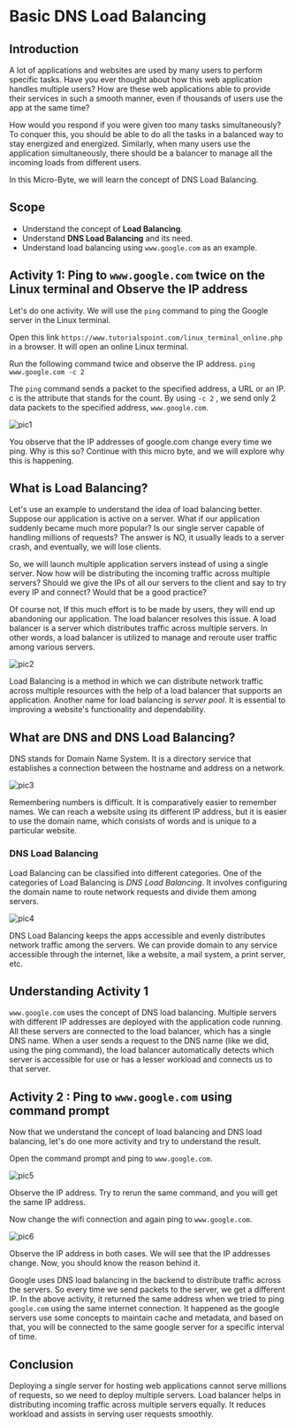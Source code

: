 # Basic DNS Load Balancing
## Introduction

A lot of applications and websites are used by many users to perform specific tasks. Have you ever thought about how this web application handles multiple users? How are these web applications able to provide their services in such a smooth manner, even if thousands of users use the app at the same time?

How would you respond if you were given too many tasks simultaneously? To conquer this, you should be able to do all the tasks in a balanced way to stay energized and energized. Similarly, when many users use the application simultaneously, there should be a balancer to manage all the incoming loads from different users.

In this Micro-Byte, we will learn the concept of DNS Load Balancing.

## Scope
- Understand the concept of **Load Balancing**.
- Understand **DNS Load Balancing** and its need.
- Understand load balancing using `www.google.com` as an example. 

## Activity 1: Ping to `www.google.com` twice on the Linux terminal and Observe the IP address

Let's do one activity. We will use the `ping` command to ping the Google server in the Linux terminal.

Open this link `https://www.tutorialspoint.com/linux_terminal_online.php` in a browser. It will open an online Linux terminal.

Run the following command twice and observe the IP address.
`ping www.google.com -c 2`

The `ping` command sends a packet to the specified address, a URL or an IP.
c is the attribute that stands for the count.
By using `-c 2` , we send only 2 data packets to the specified address, `www.google.com`.

![pic1](https://user-images.githubusercontent.com/60690689/209145116-d14b8fb3-1e4d-4b3d-8944-7c170f307ae3.PNG)

You observe that the IP addresses of google.com change every time we ping. Why is this so? Continue with this micro byte, and we will explore why this is happening.

## What is Load Balancing?

Let's use an example to understand the idea of load balancing better. Suppose our application is active on a server. What if our application suddenly became much more popular? Is our single server capable of handling millions of requests?  The answer is NO, it usually leads to a server crash, and eventually, we will lose clients.

So, we will launch multiple application servers instead of using a single server.  Now how will be distributing the incoming traffic across multiple servers? Should we give the IPs of all our servers to the client and say to try every IP and connect? Would that be a good practice?

Of course not, If this much effort is to be made by users, they will end up abandoning our application. The load balancer resolves this issue. A load balancer is a server which distributes traffic across multiple servers. In other words, a load balancer is utilized to manage and reroute user traffic among various servers.

![pic2](https://user-images.githubusercontent.com/60690689/209145779-fc9d0278-58e2-4ec6-887d-2d1616dcf82a.PNG)


Load Balancing is a method in which we can distribute network traffic across multiple resources with the help of a load balancer that supports an application. Another name for load balancing is *server pool*. It is essential to improving a website's functionality and dependability.

## What are DNS and DNS Load Balancing?

DNS stands for Domain Name System. It is a directory service that establishes a connection between the hostname and address on a network.

![pic3](https://user-images.githubusercontent.com/60690689/209145892-d2c2adb7-77b3-431b-bee3-81f4faca99f2.PNG)

Remembering numbers is difficult. It is comparatively easier to remember names. We can reach a website using its different IP address, but it is easier to use the domain name, which consists of words and is unique to a particular website.

### DNS Load Balancing

Load Balancing can be classified into different categories. One of the categories of Load Balancing is *DNS Load Balancing*. It involves configuring the domain name to route network requests and divide them among servers.

![pic4](https://user-images.githubusercontent.com/60690689/209145938-1691319b-2009-45c2-8562-de74441f180d.PNG)

DNS Load Balancing keeps the apps accessible and evenly distributes network traffic among the servers. We can provide domain to any service accessible through the internet, like a website, a mail system, a print server, etc.

## Understanding Activity 1

`www.google.com` uses the concept of DNS load balancing. Multiple servers with different IP addresses are deployed with the application code running. All these servers are connected to the load balancer, which has a single DNS name. When a user sends a request to the DNS name (like we did, using the ping command), the load balancer automatically detects which server is accessible for use or has a lesser workload and connects us to that server.

## Activity 2 : Ping to `www.google.com` using command prompt

Now that we understand the concept of load balancing and DNS load balancing, let's do one more activity and try to understand the result.

Open the command prompt and ping to `www.google.com`.

![pic5](https://user-images.githubusercontent.com/60690689/209146115-bec4f62b-5812-4ac1-a4cd-2ef96406c941.PNG)

Observe the IP address.
Try to rerun the same command, and you will get the same IP address.

Now change the wifi connection and again ping to `www.google.com`.

![pic6](https://user-images.githubusercontent.com/60690689/209146146-f9117c4f-faa7-45b0-ad96-ba868a1bbdd8.PNG)

Observe the IP address in both cases. We will see that the IP addresses change. Now, you should know the reason behind it.

Google uses DNS load balancing in the backend to distribute traffic across the servers. So every time we send packets to the server, we get a different IP. In the above activity, it returned the same address when we tried to ping `google.com` using the same internet connection. It happened as the google servers use some concepts to maintain cache and metadata, and based on that, you will be connected to the same google server for a specific interval of time.

## Conclusion
Deploying a single server for hosting web applications cannot serve millions of requests, so we need to deploy multiple servers. Load balancer helps in distributing incoming traffic across multiple servers equally. It reduces workload and assists in serving user requests smoothly.
